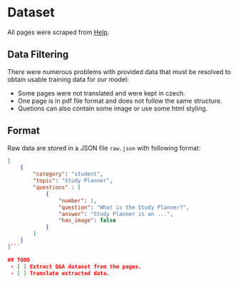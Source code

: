 # Dataset
All pages were scraped from [Help](https://is.muni.cz/napoveda/?lang=en).

## Data Filtering
There were numerous problems with provided data that must be resolved to
obtain usable training data for our model:
 - Some pages were not translated and were kept in czech.
 - One page is in pdf file format and does not follow the same structure.
 - Quetions can also contain some image or use some html styling.

## Format
Raw data are stored in a JSON file `raw.json` with following format:
```json
[
    {
        "category": "student",
        "topic": "Study Planner",
        "questions" : [
            {
                "number": 1,
                "question": "What is the Study Planner?",
                "answer": "Study Planner is an ...",
                "has_image": false
            }
        ]
    }
]```

## TODO
 - [ ] Extract Q&A dataset from the pages.
 - [ ] Translate extracted data.
